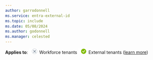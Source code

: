 ```yaml
---
author: garrodonnell
ms.service: entra-external-id
ms.topic: include
ms.date: 05/08/2024
ms.author: godonnell
ms.manager: celested
---
```


**Applies to**: ![White circle with a gray X symbol.](media/applies-to/applies-to-no.png) Workforce tenants ![Green circle with a white check mark symbol.](media/applies-to/applies-to-yes.png) External tenants ([learn more](/entra/external-id/tenant-configurations.md))